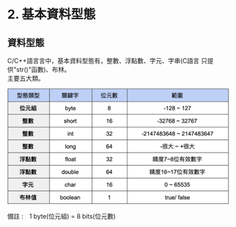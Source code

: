 # 2. 基本資料型態

## 資料型態

C/C++語言言中，基本資料型態有，整數、浮點數、字元、字串\(C語言 只提供"str\(\)"函數\)、布林。  
主要五大類。  


![&#x57FA;&#x672C;&#x8CC7;&#x6599;&#x578B;&#x614B;&#x7BC4;&#x570D;](../.gitbook/assets/image%20%2811%29.png)

備註 :　1 byte\(位元組\) = 8 bits\(位元數\) 

## 



    



